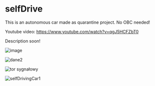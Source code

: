 # selfDrive
This is an autonomous car made as quarantine project. No OBC needed!

Youtube video:
https://www.youtube.com/watch?v=qgJ5HCFZbT0

Description soon!

![image](https://user-images.githubusercontent.com/54479009/118493560-89e19c00-b721-11eb-9318-f56314caf6f6.png)

![dane2](https://user-images.githubusercontent.com/54479009/118493378-56067680-b721-11eb-8af4-b2563b1467cf.gif)

![tor sygnałowy](https://user-images.githubusercontent.com/54479009/118493385-5868d080-b721-11eb-9841-371f96f368d2.png)

![selfDrivingCar1](https://user-images.githubusercontent.com/54479009/118493539-851ce800-b721-11eb-8c19-a2c44f773c27.png)

